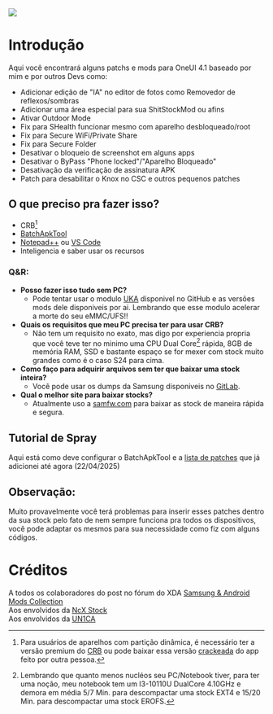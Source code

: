 <img src="/imgandgifs/logo.gif">

# Introdução
Aqui você encontrará alguns patchs e mods para OneUI 4.1 baseado por mim e por outros Devs como:

- Adicionar edição de "IA" no editor de fotos como Removedor de reflexos/sombras
- Adicionar uma área especial para sua ShitStockMod ou afins
- Ativar Outdoor Mode
- Fix para SHealth funcionar mesmo com aparelho desbloqueado/root
- Fix para Secure WiFi/Private Share
- Fix para Secure Folder
- Desativar o bloqueio de screenshot em alguns apps
- Desativar o ByPass "Phone locked"/"Aparelho Bloqueado"
- Desativação da verificação de assinatura APK
- Patch para desabilitar o Knox no CSC e outros pequenos patches

## O que preciso pra fazer isso?
- CRB[^1]
- [BatchApkTool](https://bursoft-portable.blogspot.com/p/blog-page_23.html?m=1)
- [Notepad++](https://notepad-plus-plus.org/downloads/) ou [VS Code](https://visualstudio.microsoft.com/pt-br/free-developer-offers/)
- Inteligencia e saber usar os recursos

### Q&R:
- __Posso fazer isso tudo sem PC?__
  - Pode tentar usar o modulo [UKA](https://github.com/blackeangel/UKA) disponivel no GitHub e as versões mods dele disponiveis por ai. Lembrando que esse modulo acelerar a morte do seu eMMC/UFS!!
- __Quais os requisitos que meu PC precisa ter para usar CRB?__
  - Não tem um requisito no exato, mas digo por experiencia propria que você teve ter no minimo uma CPU Dual Core[^2] rápida, 8GB de memória RAM, SSD e bastante espaço se for mexer com stock muito grandes como é o caso S24 para cima.
- __Como faço para adquirir arquivos sem ter que baixar uma stock inteira?__
  - Você pode usar os dumps da Samsung disponiveis no [GitLab](https://dumps.tadiphone.dev/dumps/samsung).
- __Qual o melhor site para baixar stocks?__
  - Atualmente uso a [samfw.com](samfw.com) para baixar as stock de maneira rápida e segura.

## Tutorial de Spray
Aqui está como deve configurar o BatchApkTool e a [lista de patches](Patches/TutorialDeSpray) que já adicionei até agora (22/04/2025)

## Observação:
Muito provavelmente você terá problemas para inserir esses patches dentro da sua stock pelo fato de nem sempre funciona pra todos os dispositivos, você pode adaptar os mesmos para sua necessidade como fiz com alguns códigos.

# Créditos
A todos os colaboradores do post no fórum do XDA [Samsung & Android Mods Collection](https://xdaforums.com/t/mods-samsung-not-android-mods-collection-exynos.3772017/)\
Aos envolvidos da [NcX Stock](https://github.com/ShaDisNX255/NcX_Stock/tree/Android12?tab=readme-ov-file)\
Aos envolvidos da [UN1CA](https://github.com/salvogiangri/UN1CA)

[^1]: Para usuários de aparelhos com partição dinâmica, é necessário ter a versão premium do [CRB](https://xdaforums.com/t/crb-android-kitchen-windows-tool-v3-4-0.3947779/) ou pode baixar essa versão [crackeada](https://t.me/SSMgarbagedump/3) do app feito por outra pessoa.
[^2]: Lembrando que quanto menos nucléos seu PC/Notebook tiver, para ter uma noção, meu notebook tem um I3-10110U DualCore 4.10GHz e demora em média 5/7 Min. para descompactar uma stock EXT4 e 15/20 Min. para descompactar uma stock EROFS.
